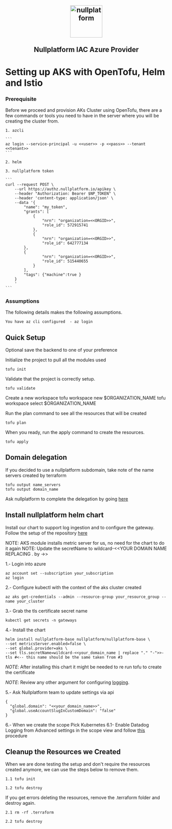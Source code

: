 <h2 align="center">
    <a href="https://httpie.io" target="blank_">
        <img height="100" alt="nullplatform" src="https://nullplatform.com/favicon/android-chrome-192x192.png" />
    </a>
    <br>
    <br>
    Nullplatform IAC Azure Provider
    <br>
</h2>

# Setting up AKS with OpenTofu, Helm and Istio

### Prerequisite

Before we proceed and provision AKs Cluster using OpenTofu, there are a few commands or tools you need to have in the server where you will be creating the cluster from.

    1. azcli

    ```
    az login --service-principal -u <<user>> -p <<pass>> --tenant <<tenant>>
    ```
   
    2. helm

    3. nullplatform token 

    ```
    curl --request POST \
        --url https://authz.nullplatform.io/apikey \
        --header "Authorization: Bearer $NP_TOKEN" \
        --header 'content-type: application/json' \
        --data '{
            "name": "my_token",
            "grants": [
                {
                    "nrn": "organization=<<ORGID>>",
                    "role_id": 572915741
                },
                {
                    "nrn": "organization=<<ORGID>>",
                    "role_id": 642777134
            },
            {
                    "nrn": "organization=<<ORGID>>",
                    "role_id": 515440655
                }
            ],
            "tags": {"machine":true }
        }
        '
    ```

### Assumptions

The following details makes the following assumptions.

    You have az cli configured  - az login


## Quick Setup

Optional save the backend to one of your preference

Initialize the project to pull all the modules used

    tofu init

Validate that the project is correctly setup. 

    tofu validate

Create a new workspace
    tofu workspace new $ORGANIZATION_NAME
    tofu workspace select $ORGANIZATION_NAME

Run the plan command to see all the resources that will be created

    tofu plan

When you ready, run the apply command to create the resources. 

    tofu apply

## Domain delegation

If you decided to use a nullplatform subdomain, take note of the name servers created by terraform

```
tofu output name_servers
tofu output domain_name
```

Ask nullplatform to complete the delegation by going [here](../../private/aws/dns/delegation)

## Install nullplatform helm chart

Install our chart to support log ingestion and to configure the gateway. Follow the setup of the repository [here](https://github.com/nullplatform/helm-charts)

NOTE: AKS module installs metric server for us, no need for the chart to do it again
NOTE: Update the secretName to wildcard-<<YOUR DOMAIN NAME REPLACING . by ->>

1.- Login into azure
```
az account set --subscription your_subscription
az login
```
2.- Configure kubectl with the context of the aks cluster created
```
az aks get-credentials --admin --resource-group your_resource_group --name your_cluster
```
3.- Grab the tls certificate secret name
```
kubectl get secrets -n gateways
```
4.- Install the chart
```
helm install nullplatform-base nullplatform/nullplatform-base \
--set metricsServer.enabled=false \
--set global.provider=aks \
--set tls.secretName=wildcard-<<your_domain_name | replace "." "-">>-tls #<-- this name should be the same taken from #3
```
*NOTE*: After installing this chart it might be needed to re run tofu to create the certificate

*NOTE*: Review any other argument for configuring [logging](https://github.com/nullplatform/helm-charts/tree/main/charts/base).

5.- Ask Nullplatform team to update settings via api

```
{
  "global.domain": "<<your_domain_name>>",
  "global.useAccountSlugInCustomDomain": "false"
}
```

6.- When we create the scope Pick Kubernetes
6.1- Enable Datadog Logging from Advanced settings in the scope view and follow [this](https://docs.nullplatform.com/docs/scopes/datadog) procedure

## Cleanup the Resources we Created

When we are done testing the setup and don't require the resources created anymore, we can use the steps below to remove them. 

    1.1 tofu init

    1.2 tofu destroy

If you get errors deleting the resources, remove the .terraform folder and destroy again.

    2.1 rm -rf .terraform

    2.2 tofu destroy
